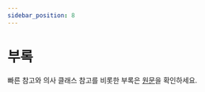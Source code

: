 ```yaml
---
sidebar_position: 8
---
```


# 부록

빠른 참고와 의사 클래스 참고를 비롯한 부록은 [원문](https://tailwindcss.com/docs/hover-focus-and-other-states#appendix)을 확인하세요.
